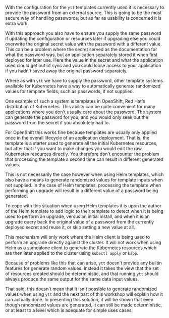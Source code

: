 With the configuration for the ``ytt`` templates currently used it is
necessary to provide the password from an external source. This is going to
be the most secure way of handling passwords, but as far as usability is
concerned it is extra work.

With this approach you also have to ensure you supply the same password if
updating the configuration or resources later if upgrading else you could
overwrite the original secret value with the password with a different value.
This can be a problem where the secret served as the documentation for what
the password was, but an application separately stored it when first deployed
for later use. Here the value in the secret and what the application used
clould get out of sync and you could loose access to your application if you
hadn't saved away the original password separately.

Where as with ``ytt`` we have to supply the password, other template systems
available for Kubernetes have a way to automatically generate randomized
values for template fields, such as passwords, if not supplied.

One example of such a system is templates in OpenShift, Red Hat's distribution
of Kubernetes. This ability can be quite convenient for many applications
where you don't usually care about the password. The system can generate the
password for you, and you would only seek out the password from the secret
if you absolutely had to.

For OpenShift this works fine because templates are usually only applied once
in the overall lifecycle of an application deployment. That is, the template
is a starter used to generate all the initial Kubernetes resources, but after
that if you want to make changes you would edit the raw Kubernetes resources
directly. You therefore don't encounter the problem that processing the
template a second time can result in different generated values.

This is not necessarily the case however when using Helm templates, which also
have a means to generate randomized values for template inputs when not
supplied. In the case of Helm templates, processing the template when
performing an upgrade will result in a different value of a password being
generated.

To cope with this situation when using Helm templates it is upon the author
of the Helm template to add logic to their template to detect when it is
being used to perform an upgrade, versus an initial install, and when it is
an upgrade query back the original value of a password from the currently
deployed secret and reuse it, or skip setting a new value at all.

This mechanism will only work where the Helm client is being used to perform
an upgrade directly against the cluster. It will not work when using Helm
as a standalone client to generate the Kubernetes resources which are then
later applied to the cluster using ``kubectl apply`` or ``kapp``.

Because of problems like this that can arise, ``ytt`` doesn't provide any
builtin features for generate random values. Instead it takes the view that
the set of resources created should be deterministic, and that running ``ytt``
should always produce the same output for the same data input values.

That said, this doesn't mean that it isn't possible to generate randomized
values when using ``ytt`` and the next part of this workshop will explain how
it can actually done. In presenting this solution, it will be shown that even
though randomized values are generated, it can still be made deterministic, or
at least to a level which is adequate for simple uses cases.
